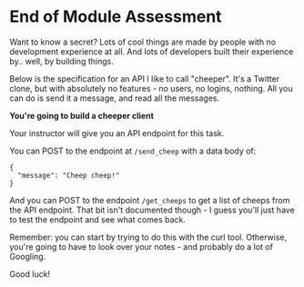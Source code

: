 # End of Module Assessment




Want to know a secret? Lots of cool things are made by people with no development experience at all. And lots of developers built their experience by.. well, by building things.

Below is the specification for an API I like to call "cheeper". It's a Twitter clone, but with absolutely no features - no users, no logins, nothing. All you can do is send it a message, and read all the messages.

**You're going to build a cheeper client**

Your instructor will give you an API endpoint for this task.

You can POST to the endpoint at `/send_cheep` with a data body of:

```
{
  "message": "Cheep cheep!"
}
```

And you can POST to the endpoint `/get_cheeps` to get a list of cheeps from the API endpoint. That bit isn't documented though - I guess you'll just have to test the endpoint and see what comes back.

Remember: you can start by trying to do this with the curl tool. Otherwise, you're going to have to look over your notes - and probably do a lot of Googling.

Good luck!
